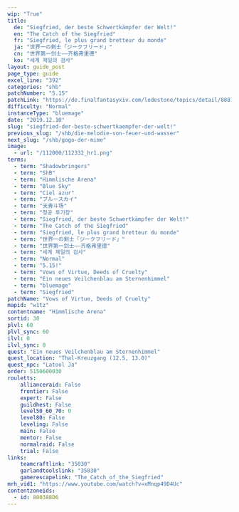 ```yaml
---
wip: "True"
title:
  de: "Siegfried, der beste Schwertkämpfer der Welt!"
  en: "The Catch of the Siegfried"
  fr: "Siegfried, le plus grand bretteur du monde"
  ja: "世界一の剣士「ジークフリード」"
  cn: "世界第一剑士——齐格弗里德"
  ko: "세계 제일의 검사"
layout: guide_post
page_type: guide
excel_line: "392"
categories: "shb"
patchNumber: "5.15"
patchLink: "https://de.finalfantasyxiv.com/lodestone/topics/detail/8887c3e58cbf1ec5d2ea5a80150af8f2f98e8567"
difficulty: "Normal"
instanceType: "bluemage"
date: "2019.12.10"
slug: "siegfried-der-beste-schwertkaempfer-der-welt!"
previous_slug: "/shb/die-melodie-von-feuer-und-wasser"
next_slug: "/shb/gogo-der-mime"
image:
  - url: "/112000/112332_hr1.png"
terms:
  - term: "Shadowbringers"
  - term: "ShB"
  - term: "Himmlische Arena"
  - term: "Blue Sky"
  - term: "Ciel azur"
  - term: "ブルースカイ"
  - term: "天青斗场"
  - term: "청공 투기장"
  - term: "Siegfried, der beste Schwertkämpfer der Welt!"
  - term: "The Catch of the Siegfried"
  - term: "Siegfried, le plus grand bretteur du monde"
  - term: "世界一の剣士「ジークフリード」"
  - term: "世界第一剑士——齐格弗里德"
  - term: "세계 제일의 검사"
  - term: "Normal"
  - term: "5.15!"
  - term: "Vows of Virtue, Deeds of Cruelty"
  - term: "Ein neues Veilchenblau am Sternenhimmel"
  - term: "bluemage"
  - term: "Siegfried"
patchName: "Vows of Virtue, Deeds of Cruelty"
mapid: "w1tz"
contentname: "Himmlische Arena"
sortid: 30
plvl: 60
plvl_sync: 60
ilvl: 0
ilvl_sync: 0
quest: "Ein neues Veilchenblau am Sternenhimmel"
quest_location: "Thal-Kreuzgang (12.5, 13.0)"
quest_npc: "Latool Ja"
order: 5150600030
rouletts:
    allianceraid: False
    frontier: False
    expert: False
    guildhest: False
    level50_60_70: 0
    level80: False
    leveling: False
    main: False
    mentor: False
    normalraid: False
    trial: False
links:
    teamcraftlink: "35030"
    garlandtoolslink: "35030"
    gamerescapelink: "The_Catch_of_the_Siegfried"
mrh_vid1: "https://www.youtube.com/watch?v=xMnqp49D4Uc"
contentzoneids:
  - id: 800388D6
---
```

